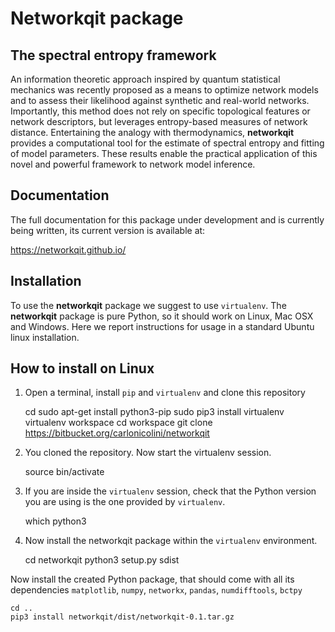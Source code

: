 # Networkqit package

The spectral entropy framework
------------------------------

An information theoretic approach inspired by quantum statistical mechanics was recently proposed as a means 
to optimize network models and to assess their likelihood against synthetic and real-world networks.
Importantly, this method does not rely on specific topological features or network descriptors, 
but leverages entropy-based measures of network distance.
Entertaining the analogy with thermodynamics, **networkqit** provides a computational tool for the estimate of 
spectral entropy and fitting of model parameters.
These results enable the practical application of this novel and powerful framework to network model inference.

Documentation
-------------
The full documentation for this package under development and is currently being written, its current version is available at:

https://networkqit.github.io/

Installation
------------

To use the **networkqit** package we suggest to use `virtualenv`.
The **networkqit** package is pure Python, so it should work on Linux, Mac OSX and Windows.
Here we report instructions for usage in a standard Ubuntu linux installation.

How to install on Linux
-----------------------

1. Open a terminal, install `pip` and `virtualenv` and clone this repository
	
	
    cd
	sudo apt-get install python3-pip
	sudo pip3 install virtualenv
	virtualenv workspace
	cd workspace
	git clone https://bitbucket.org/carlonicolini/networkqit
	
2. You cloned the repository. Now start the virtualenv session.


	source bin/activate

3. If you are inside the `virtualenv` session, check that the Python version you are using is the one provided by `virtualenv`.


	which python3

4. Now install the networkqit package within the `virtualenv` environment.


	cd networkqit
	python3 setup.py sdist

Now install the created Python package, that should come with all its dependencies `matplotlib`, `numpy`, `networkx`, `pandas`, `numdifftools`, `bctpy`


	cd ..
	pip3 install networkqit/dist/networkqit-0.1.tar.gz 
